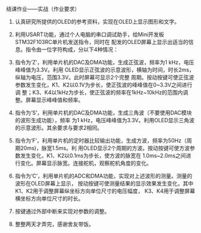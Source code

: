 结课作业——实战（作业要求）

1. 认真研究所提供的OLED的参考资料，实现在OLED上显示图形和文字。

2. 利用USART功能，通过个人电脑的串口调试助手，给Mini开发板STM32F103RC单片机发送指令，同时在
配发的OLED屏幕上显示出适当的信息。指令由一位字符构成，分以下4种情况：

3. 指令为‘Z’，利用单片机的DAC及DMA功能，生成正弦波，频率为1 kHz，电压峰峰值为3.3V。利用
OLED显示正弦波的示意波形，横轴为时间，时长2ms，纵轴为电压，范围3.3V。此时屏幕可显示2个完整
周期。按动按键可使正弦波参数发生变化，K1、K2以0.1V为步长，使正弦波的峰峰值在0~3.3V之间进行调
整；K3、K4以1kHz为步长，使正弦波的频率在1kHz~10kHz的范围内调整。屏幕显示峰峰值和频率。

4. 指令为‘S’，利用单片机的DAC及DMA功能，生成三角波（不要使用DAC模块的波形生成功能），频率
为1 kHz，电压峰峰值为3.3V。利用OLED显示三角波的示意波形。其余要求与要求2相同。

5. 指令为‘F’，利用单片机的定时器比较输出功能，生成方波，频率为50Hz（周期20ms)，脉宽1.5ms。利
用OLED显示2个周期的方波。按动按键可使方波参数发生变化，K1、K2以0.1ms为步长，使方波的脉宽在
1.0ms~2.0ms之间进行变化。屏幕显示脉宽。连接舵机，观察舵机角度的变化。

6. 指令为‘C’，利用单片机的ADC和DMA功能，实现对上述波形的测量。测量的波形在OLED屏幕上显示，
按动按键可使测量结果的显示效果发生变化，其中K1、K2用于调整屏幕纵坐标方向单位尺寸的电压幅度，
K3、K4用于调整屏幕横坐标方向单位尺寸的时长。

7. 按键通过外部中断来实现对参数的调整。

8. 整整两天才弄完，感谢舍友带饭。

